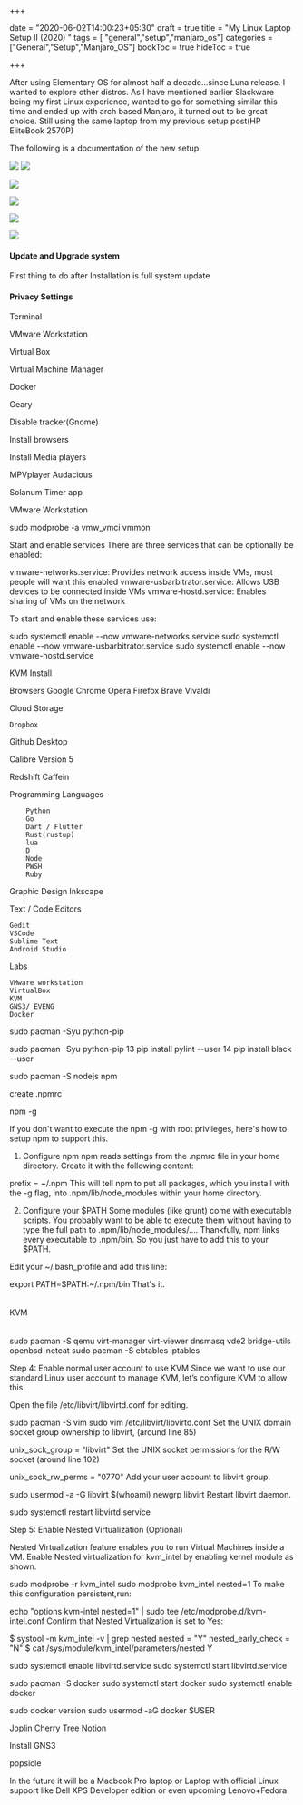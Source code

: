 +++

date = "2020-06-02T14:00:23+05:30"
draft = true
title = "My Linux Laptop Setup II (2020) "
tags = [ "general","setup","manjaro_os"]
categories =["General","Setup","Manjaro_OS"]
bookToc = true
hideToc = true

+++

After using Elementary OS for almost half a decade...since Luna release. I wanted to explore other distros.
As I have mentioned earlier Slackware being my first Linux experience, wanted to go for something similar this time and ended up with arch based Manjaro, it turned out to be great choice. Still using the same laptop from my previous setup post(HP EliteBook 2570P)

The following is a documentation of the new setup.

![](/img/my-linux-laptop-setup-2/4.png)
![](/img/my-linux-laptop-setup-2/5.png)

![](/img/my-linux-laptop-setup-2/0.png)

![](/img/my-linux-laptop-setup-2/1.png)

![](/img/my-linux-laptop-setup-2/2.png)

![](/img/my-linux-laptop-setup-2/3.png)

#### 

#### Update and Upgrade system

First thing to do after Installation is full system update

#### Privacy Settings


Terminal

VMware Workstation

Virtual Box

Virtual Machine Manager

Docker

Geary


Disable tracker(Gnome)


Install browsers

Install Media players


MPVplayer
Audacious

Solanum Timer app


VMware Workstation

 sudo modprobe -a vmw_vmci vmmon

Start and enable services
There are three services that can be optionally be enabled:

vmware-networks.service: Provides network access inside VMs, most people will want this enabled
vmware-usbarbitrator.service: Allows USB devices to be connected inside VMs
vmware-hostd.service: Enables sharing of VMs on the network

To start and enable these services use:

 sudo systemctl enable --now vmware-networks.service
 sudo systemctl enable --now vmware-usbarbitrator.service
 sudo systemctl enable --now vmware-hostd.service


KVM Install



Browsers
    Google Chrome
    Opera
    Firefox
    Brave
    Vivaldi

Cloud Storage

    Dropbox

Github Desktop


Calibre Version 5

Redshift
Caffein

Programming Languages

        Python
        Go
        Dart / Flutter
        Rust(rustup)
        lua
        D
        Node
        PWSH
        Ruby



Graphic Design
    Inkscape


Text / Code Editors

	Gedit
    VSCode
    Sublime Text
    Android Studio

Labs
   
    VMware workstation
    VirtualBox
    KVM
    GNS3/ EVENG
    Docker


sudo pacman -Syu python-pip

 sudo pacman -Syu python-pip
   13  pip install pylint --user
   14  pip install black --user

sudo pacman -S nodejs npm

create .npmrc

npm -g

If you don't want to execute the npm -g with root privileges, here's how to setup npm to support this.

1. Configure npm
npm reads settings from the .npmrc file in your home directory. Create it with the following content:

prefix = ~/.npm
This will tell npm to put all packages, which you install with the -g flag, into .npm/lib/node_modules within your home directory.

2. Configure your $PATH
Some modules (like grunt) come with executable scripts. You probably want to be able to execute them without having to type the full path to .npm/lib/node_modules/.... Thankfully, npm links every executable to .npm/bin. So you just have to add this to your $PATH.

Edit your ~/.bash_profile and add this line:

export PATH=$PATH:~/.npm/bin
That's it.

######
KVM
######

sudo pacman -S qemu virt-manager virt-viewer dnsmasq vde2 bridge-utils openbsd-netcat
sudo pacman -S ebtables iptables

Step 4: Enable normal user account to use KVM
Since we want to use our standard Linux user account to manage KVM, let’s configure KVM to allow this.

Open the file /etc/libvirt/libvirtd.conf for editing.

sudo pacman -S vim
sudo vim /etc/libvirt/libvirtd.conf
Set the UNIX domain socket group ownership to libvirt, (around line 85)

unix_sock_group = "libvirt"
Set the UNIX socket permissions for the R/W socket (around line 102)

unix_sock_rw_perms = "0770"
Add your user account to libvirt group.

sudo usermod -a -G libvirt $(whoami)
newgrp libvirt
Restart libvirt daemon.

sudo systemctl restart libvirtd.service


Step 5: Enable Nested Virtualization (Optional)

Nested Virtualization feature enables you to run Virtual Machines inside a VM. Enable Nested virtualization for kvm_intel by enabling kernel module as shown.

sudo modprobe -r kvm_intel
sudo modprobe kvm_intel nested=1
To make this configuration persistent,run:

echo "options kvm-intel nested=1" | sudo tee /etc/modprobe.d/kvm-intel.conf
Confirm that Nested Virtualization is set to Yes:

$ systool -m kvm_intel -v | grep nested
    nested              = "Y"
    nested_early_check  = "N"
$ cat /sys/module/kvm_intel/parameters/nested
Y


sudo systemctl enable libvirtd.service
sudo systemctl start libvirtd.service


sudo pacman -S docker
sudo systemctl start docker
sudo systemctl enable docker

sudo docker version
sudo usermod -aG docker $USER


Joplin
Cherry Tree
Notion

Install GNS3


popsicle

In the future it will be a Macbook Pro laptop or Laptop with official Linux support like Dell XPS Developer edition or even upcoming Lenovo+Fedora

